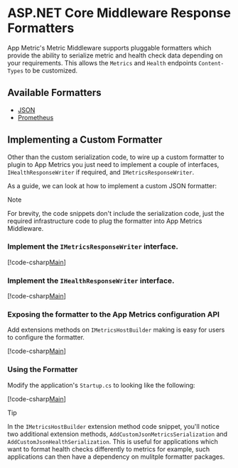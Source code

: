 # ASP.NET Core Middleware Response Formatters

App Metric's Metric Middleware supports pluggable formatters which provide the ability to serialize metric and health check data depending on your requirements. This allows the `Metrics` and `Health` endpoints `Content-Types` to be customized. 

## Available Formatters

- [JSON](json-formatter.md)
- [Prometheus](prometheus-formatter.md)

## Implementing a Custom Formatter

Other than the custom serialization code, to wire up a custom formatter to plugin to App Metrics you just need to implement a couple of interfaces, `IHealthResponseWriter` if required, and `IMetricsResponseWriter`. 

As a guide, we can look at how to implement a custom JSON formatter:

> [!NOTE]
> For brevity, the code snippets don't include the serialization code, just the required infrastructure code to plug the formatter into App Metrics Middleware.

### Implement the `IMetricsResponseWriter` interface.

[!code-csharp[Main](../../src/samples/AppMetrics.Formatters.CodeSnippets/Custom.cs?end=18)]

### Implement the `IHealthResponseWriter` interface.

[!code-csharp[Main](../../src/samples/AppMetrics.Formatters.CodeSnippets/Custom.cs?start=20&end=37)]

### Exposing the formatter to the App Metrics configuration API

Add extensions methods on `IMetricsHostBuilder` making is easy for users to configure the formatter.

[!code-csharp[Main](../../src/samples/AppMetrics.Formatters.CodeSnippets/Custom.cs?start=39&end=64)]

### Using the Formatter

Modify the application's `Startup.cs` to looking like the following:

[!code-csharp[Main](../../src/samples/AppMetrics.Formatters.CodeSnippets/Custom.cs?start=65)]

> [!TIP]
> In the `IMetricsHostBuilder` extension method code snippet, you'll notice two additional extension methods, `AddCustomJsonMetricsSerialization` and `AddCustomJsonHealthSerialization`. 
> This is useful for applications which want to format health checks differently to metrics for example, such applications can then have a dependency on mulitple formatter packages.
